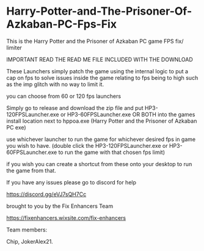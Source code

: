 # Harry-Potter-and-The-Prisoner-Of-Azkaban-PC-Fps-Fix
This is the Harry Potter and the Prisoner of Azkaban PC game FPS fix/ limiter

IMPORTANT READ THE READ ME FILE INCLUDED WITH THE DOWNLOAD

These Launchers simply patch the game using the internal logic to put a cap on fps to solve issues inside the game relating to fps being to high such as the imp glitch with no way to limit it.

you can choose from 60 or 120 fps launchers 

Simply go to release and download the zip file and put HP3-120FPSLauncher.exe or HP3-60FPSLauncher.exe OR BOTH into the games install location next to hppoa.exe (Harry Potter and the Prisoner of Azkaban PC exe) 

use whichever launcher to run the game for whichever desired fps in game you wish to have. (double click the HP3-120FPSLauncher.exe or HP3-60FPSLauncher.exe to run the game with that chosen fps limit)

if you wish you can create a shortcut from these onto your desktop to run the game from that.

If you have any issues please go to discord for help 

https://discord.gg/eVJ7sQH7Cc

brought to you by the Fix Enhancers Team 

https://fixenhancers.wixsite.com/fix-enhancers

Team members: 

Chip, JokerAlex21.


